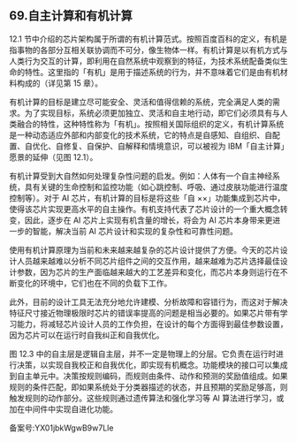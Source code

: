 ## 69.自主计算和有机计算
12.1 节中介绍的芯片架构属于所谓的有机计算范式。按照百度百科的定义，有机是指事物的各部分互相关联协调而不可分，像生物体一样。有机计算是以有机方式与人类行为交互的计算，即利用在自然系统中观察到的特征，为技术系统配备类似生命的特性。这里指的「有机」是用于描述系统的行为，并不意味着它们是由有机材料构成的（详见第 15 章）。 


有机计算的目标是建立尽可能安全、灵活和值得信赖的系统，完全满足人类的需求。为了实现目标，系统必须更加独立、灵活和自主地行动，即它们必须具有与人类融合的特性，这种特性称为「有机」。按照相关国际组织的定义，有机计算系统是一种动态适应外部和内部变化的技术系统，它的特点是自感知、自组织、自配置、自优化、自修复、自保护、自解释和情境意识，可以被视为 IBM「自主计算」愿景的延伸（见图 12.1）。 


有机计算受到大自然如何处理复杂性问题的启发。例如：人体有一个自主神经系统，具有关键的生命控制和监控功能（如心跳控制、呼吸、通过皮肤功能进行温度控制等）。对于 AI 芯片，有机计算的目标是将这些「自 ××」功能集成到芯片中，使得该芯片实现更高水平的自主操作。有机支持代表了芯片设计的一个重大概念转变，因此，逐步在 AI 芯片上实现有机含量的增长，将会为 AI 芯片本身带来更进一步的智能，解决当前 AI 芯片设计和实现的复杂性和可靠性问题。 


使用有机计算原理为当前和未来越来越复杂的芯片设计提供了方便。今天的芯片设计人员越来越难以分析不同芯片组件之间的交互作用，越来越难为芯片选择最佳设计参数，因为芯片的生产面临越来越大的工艺差异和变化，而芯片本身则运行在不断变化的环境中，它们也在不同的负载下工作。 


此外，目前的设计工具无法充分地允许建模、分析故障和容错行为，而这对于解决特征尺寸接近物理极限时芯片的错误率提高的问题是相当必要的。如果芯片带有学习能力，将减轻芯片设计人员的工作负担，在设计的每个方面得到最佳参数设置，因为芯片可以在运行时自我纠正和自我优化。 


图 12.3 中的自主层是逻辑自主层，并不一定是物理上的分层。它负责在运行时进行决策，以实现自我校正和自我优化，即实现有机概念。功能模块的接口可以集成到自主单元中。决策按规则编码，而规则由条件、动作和预测的奖励值组成。如果规则的条件匹配，即如果系统处于分类器描述的状态，并且预期的奖励足够高，则触发规则的动作部分。这些规则通过遗传算法和强化学习等 AI 算法进行学习，或加在中间件中实现自进化功能。 


备案号:YX01jbkWgwB9w7Lle

